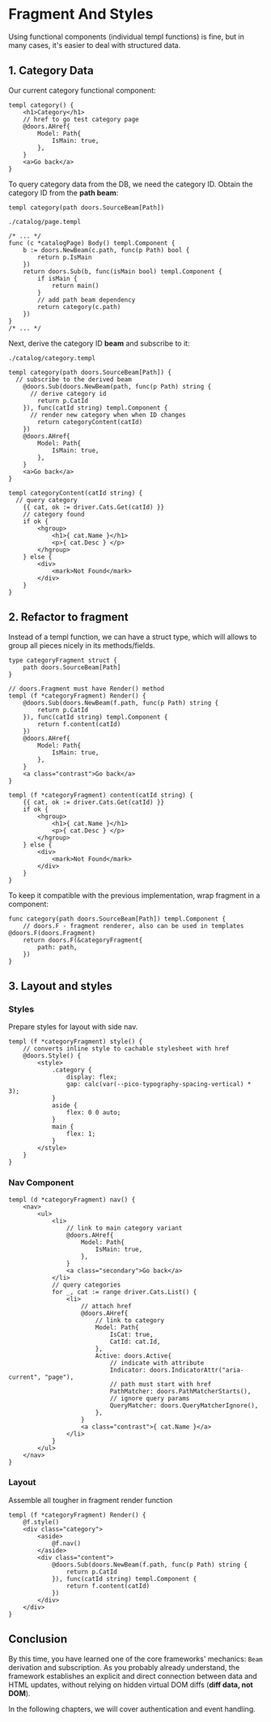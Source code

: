 # Fragment And Styles

Using functional components (individual templ functions) is fine, but in many cases, it's easier to deal with structured data. 

## 1. Category Data

Our current category functional component:

```templ
templ category() {
	<h1>Category</h1>
	// href to go test category page
	@doors.AHref{
		Model: Path{
			IsMain: true,
		},
	}
	<a>Go back</a>
}
```

To query category data from the DB, we need the category ID. Obtain the category ID from the **path beam**: 

```templ
templ category(path doors.SourceBeam[Path]) 
```

`./catalog/page.templ`

```templ
/* ... */
func (c *catalogPage) Body() templ.Component {
	b := doors.NewBeam(c.path, func(p Path) bool {
		return p.IsMain
	})
	return doors.Sub(b, func(isMain bool) templ.Component {
		if isMain {
			return main()
		}
		// add path beam dependency
		return category(c.path)
	})
}
/* ... */
```

Next, derive the category ID **beam** and subscribe to it:

`./catalog/category.templ`

```templ
templ category(path doors.SourceBeam[Path]) {
  // subscribe to the derived beam
	@doors.Sub(doors.NewBeam(path, func(p Path) string {
	  // derive category id
		return p.CatId
	}), func(catId string) templ.Component {
	  // render new category when when ID changes
		return categoryContent(catId)
	})
	@doors.AHref{
		Model: Path{
			IsMain: true,
		},
	}
	<a>Go back</a>
}

templ categoryContent(catId string) {
  // query category
	{{ cat, ok := driver.Cats.Get(catId) }}
	// category found
	if ok {
		<hgroup>
			<h1>{ cat.Name }</h1>
			<p>{ cat.Desc } </p>
		</hgroup>
	} else {
		<div>
			<mark>Not Found</mark>
		</div>
	}
}

```

## 2. Refactor to fragment

Instead of a templ function, we can have a struct type, which will allows to group all pieces nicely in its methods/fields.

```templ
type categoryFragment struct {
	path doors.SourceBeam[Path]
}

// doors.Fragment must have Render() method
templ (f *categoryFragment) Render() {
	@doors.Sub(doors.NewBeam(f.path, func(p Path) string {
		return p.CatId
	}), func(catId string) templ.Component {
		return f.content(catId)
	})
	@doors.AHref{
		Model: Path{
			IsMain: true,
		},
	}
	<a class="contrast">Go back</a>
}

templ (f *categoryFragment) content(catId string) {
	{{ cat, ok := driver.Cats.Get(catId) }}
	if ok {
		<hgroup>
			<h1>{ cat.Name }</h1>
			<p>{ cat.Desc } </p>
		</hgroup>
	} else {
		<div>
			<mark>Not Found</mark>
		</div>
	}
}

```

To keep it compatible with the previous implementation, wrap fragment in a component:

```templ
func category(path doors.SourceBeam[Path]) templ.Component {
	// doors.F - fragment renderer, also can be used in templates @doors.F(doors.Fragment)
	return doors.F(&categoryFragment{
		path: path,
	})
}
```

## 3. Layout and styles

### Styles

Prepare styles for layout with side nav.

```templ
templ (f *categoryFragment) style() {
	// converts inline style to cachable stylesheet with href
	@doors.Style() {
        <style>
            .category {
                display: flex;
                gap: calc(var(--pico-typography-spacing-vertical) * 3);
            }
            aside {
                flex: 0 0 auto; 
            }
            main {
                flex: 1;
            }
        </style>
	}
}

```

### Nav Component

```templ
templ (d *categoryFragment) nav() {
	<nav>
		<ul>
			<li>
				// link to main category variant
				@doors.AHref{
					Model: Path{
						IsMain: true,
					},
				}
				<a class="secondary">Go back</a>
			</li>
			// query categories
			for _, cat := range driver.Cats.List() {
				<li>
					// attach href 
					@doors.AHref{
						// link to category
						Model: Path{
							IsCat: true,
							CatId: cat.Id,
						},
						Active: doors.Active{
							// indicate with attribute
							Indicator: doors.IndicatorAttr("aria-current", "page"),
							// path must start with href
							PathMatcher: doors.PathMatcherStarts(),
							// ignore query params
							QueryMatcher: doors.QueryMatcherIgnore(),
						},
					}
					<a class="contrast">{ cat.Name }</a>
				</li>
			}
		</ul>
	</nav>
}
```

### Layout

Assemble all tougher in fragment render function

```templ
templ (f *categoryFragment) Render() {
	@f.style()
	<div class="category">
		<aside>
			@f.nav()
		</aside>
		<div class="content">
			@doors.Sub(doors.NewBeam(f.path, func(p Path) string {
				return p.CatId
			}), func(catId string) templ.Component {
				return f.content(catId)
			})
		</div>
	</div>
}
```

## Conclusion

By this time, you have learned one of the core frameworks' mechanics: `Beam` derivation and subscription.   As you probably already understand, the framework establishes an explicit and direct connection between data and HTML updates, without relying on hidden virtual DOM diffs (**diff data, not DOM**).

In the following chapters, we will cover authentication and event handling.

